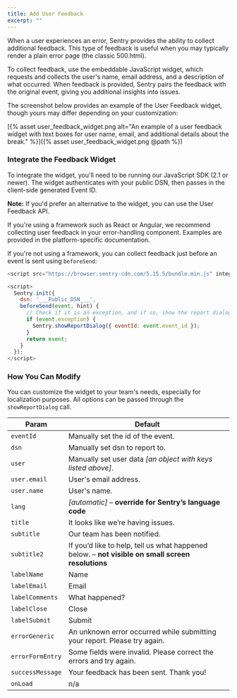 ```yaml
---
title: Add User Feedback
excerpt: ""
---
```

When a user experiences an error, Sentry provides the ability to collect additional feedback. This type of feedback is useful when you may typically render a plain error page (the classic 500.html). 

To collect feedback, use the embeddable JavaScript widget, which requests and collects the user's name, email address, and a description of what occurred. When feedback is provided, Sentry pairs the feedback with the original event, giving you additional insights into issues.

The screenshot below provides an example of the User Feedback widget, though yours may differ depending on your customization:

[{% asset user_feedback_widget.png alt="An example of a user feedback widget with text boxes for user name, email, and additional details about the break." %}]({% asset user_feedback_widget.png @path %})

### Integrate the Feedback Widget

To integrate the widget, you'll need to be running our JavaScript SDK (2.1 or newer). The widget authenticates with your public DSN, then passes in the client-side generated Event ID. 

**Note:** If you'd prefer an alternative to the widget, you can use the User Feedback API.

If you're using a framework such as React or Angular, we recommend collecting user feedback in your error-handling component. Examples are provided in the platform-specific documentation.

If you're not using a framework, you can collect feedback just before an event is sent using `beforeSend`:

```js
<script src="https://browser.sentry-cdn.com/5.15.5/bundle.min.js" integrity="sha384-wF7Jc4ZlWVxe/L8Ji3hOIBeTgo/HwFuaeEfjGmS3EXAG7Y+7Kjjr91gJpJtr+PAT" crossorigin="anonymous"></script>

<script>
  Sentry.init({
    dsn: '___Public_DSN___',
    beforeSend(event, hint) {
      // Check if it is an exception, and if so, show the report dialog
      if (event.exception) {
        Sentry.showReportDialog({ eventId: event.event_id });
      }
      return event;
    }
  });
</script>
```

### How You Can Modify

You can customize the widget to your team's needs, especially for localization purposes. All options can be passed through the `showReportDialog` call.

| Param | Default |
| --- | --- |
| `eventId` | Manually set the id of the event. |
| `dsn` | Manually set dsn to report to. |
| `user` | Manually set user data _[an object with keys listed above]_. |
| `user.email` | User's email address. |
| `user.name` | User's name. |
| `lang` | _[automatic]_ – **override for Sentry’s language code** |
| `title` | It looks like we’re having issues. |
| `subtitle` | Our team has been notified. |
| `subtitle2` | If you’d like to help, tell us what happened below. – **not visible on small screen resolutions** |
| `labelName` | Name |
| `labelEmail` | Email |
| `labelComments` | What happened? |
| `labelClose` | Close |
| `labelSubmit` | Submit |
| `errorGeneric` | An unknown error occurred while submitting your report. Please try again. |
| `errorFormEntry` | Some fields were invalid. Please correct the errors and try again. |
| `successMessage` | Your feedback has been sent. Thank you! |
| `onLoad` | n/a |

